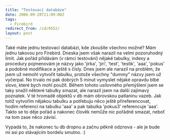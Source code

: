 ```yaml
---
title: "Testovací databáze"
date: 2006-09-20T21:09:00Z
tags:
  - Firebird
redirect_from: /id/9552/
layout: post
---
```

Také máte jednu testovací databázi, kde zkoušíte všechno možné? Mám jednu takovou pro Firebird. Dneska jsem však narazil na velmi pozoruhodný limit. Jak pořád přidávám (v rámci testování) nějaké tabulky, indexy a procedury pojmenovám je názvy jako 'jirka', 'jiri', 'test', 'testik', 'aaa', 'pokus' a podobné modifikace a ještě s čísly. Dnes jsem ale narazil na problém, že jsem už nemohl vytvořit tabulku, protože všechny "dummy" názvy jsem už vyčerpal. No trvalo mi pak dobrých 5 minut vymyslet nějaké opravdu blbé slovo, které bych mohl použít. Během tohoto usilovného přemýšlení jsem se taky snažil některé tabulky smazat, ale narazil jsem na další zajímavý poznatek. V té hromadě objektů v db mám obrovskou patlaninu vazeb. Jak totiž vytvořím nějakou tabulku a potřebuju něco ještě přireferencovat, hodím referenci na tabulku 'aaa' a pak tabulka 'pokus3' referencuje 'aaa'. Takto se to děje pořád a nakonec člověk nemůže nic pořádně smazat, neboť na tom zase něco závisí.

Vypadá to, že nakonec tu db dropnu a začnu pěkně odznova - ale je bude mi asi po stávajícím bordelu smutno. :)